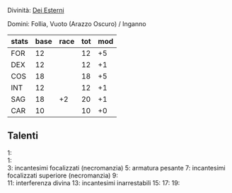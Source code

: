 Divinità: [Dei Esterni](https://golarion.altervista.org/wiki/Dio_Esterno)

Domini: Follia, Vuoto (Arazzo Oscuro) / Inganno



| stats | base | race | tot | mod |
| ----- | ---- | ---- | --- | --- |
| FOR   | 12   |      | 12  | +5  |
| DEX   | 12   |      | 12  | +1  |
| COS   | 18   |      | 18  | +5  |
| INT   | 12   |      | 12  | +1  |
| SAG   | 18   | +2   | 20  | +1  |
| CAR   | 10   |      | 10  | +0  |


## Talenti

1:  
1:  
3:  incantesimi focalizzati (necromanzia)
5:  armatura pesante
7:  incantesimi focalizzati superiore (necromanzia)
9:  
11: interferenza divina
13: incantesimi inarrestabili
15: 
17: 
19: 


